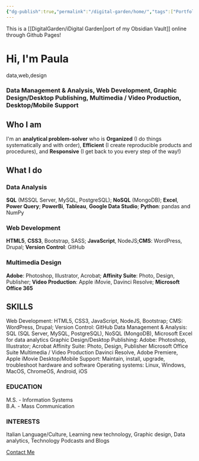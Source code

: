 ```yaml
---
{"dg-publish":true,"permalink":"/digital-garden/home/","tags":["Portfolio","DigitalGarden"],"noteIcon":""}
---
```


This is a [[DigitalGarden/iDigital Garden\|port of my Obsidian Vault]] online through Github Pages!

<html>
     <H1>Hi, I'm <strong>Paula</strong></H1>
	     <p>data,web,design</p>
	     <h3>Data Management & Analysis, Web Development, Graphic Design/Desktop Publishing,
                Multimedia / Video Production, Desktop/Mobile Support </h3>
	     <h2>Who I am</h2>
        <p>I'm an <strong>analytical problem-solver</strong> who is <strong>Organized</strong> (I do things systematically and with order), <strong>Efficient</strong> (I create reproducible products and procedures), and <strong>Responsive</strong> (I get back to you every step of the way!)</p>
	<h2>What I do</h2> 
         <h3>Data Analysis</h3>
              <p>
               <strong>SQL</strong> (MSSQL Server, MySQL, PostgreSQL); <strong>NoSQL</strong> (MongoDB); <strong>Excel</strong>, <strong>Power Query</strong>; <strong>PowerBi</strong>, <strong>Tableau</strong>, <strong>Google Data Studio</strong>; <strong>Python</strong>: pandas and NumPy
               </p>
	       <h3>Web Development</h3>
              <p><strong>HTML5</strong>, <strong>CSS3</strong>, Bootstrap, SASS; <strong>JavaScript</strong>, NodeJS;<strong>CMS</strong>: WordPress, Drupal;
              <strong>Version Control</strong>: GitHub
              </p>
	       <h3>Multimedia Design</h3>
	            <p><strong>Adobe</strong>: Photoshop, Illustrator, Acrobat; <strong>Affinity Suite</strong>: Photo, Design, Publisher; <strong>Video Production</strong>: Apple iMovie, Davinci Resolve; <strong>Microsoft Office 365</strong>
	        </p>
            <h2>SKILLS</h2>
                <p>Web Development: HTML5, CSS3, JavaScript, NodeJS, Bootstrap; CMS: WordPress, Drupal; Version Control: GitHub
                Data Management & Analysis: SQL (SQL Server, MySQL, PostgreSQL), NoSQL (MongoDB), Microsoft Excel for data analytics
                Graphic Design/Desktop Publishing: Adobe: Photoshop, Illustrator; Acrobat Affinity Suite: Photo, Design, Publisher Microsoft Office Suite
                Multimedia / Video Production Davinci Resolve, Adobe Premiere, Apple iMovie
                Desktop/Mobile Support: Maintain, install, upgrade, troubleshoot hardware and software Operating systems: Linux, Windows, MacOS, ChromeOS, Android, iOS
                </p>
                <h3>EDUCATION</h3>
                <p>M.S. - Information Systems<br>
                B.A. - Mass Communication</p>
                <h3>INTERESTS</h3>
                <p>Italian Language/Culture, Learning new technology, Graphic design, Data analytics, Technology Podcasts and Blogs</p>
                <p><a href="mailto:psf@duck.com?subject=PSF-Portfolio-Inquiry" class="footer-link">Contact Me</a></p>
</html>
